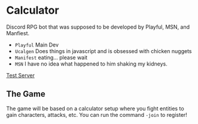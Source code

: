 # Calculator
Discord RPG bot that was supposed to be developed by Playful, MSN, and Manfiest. 

- `Playful` Main Dev
- `Ucalgen` Does things in javascript and is obsessed with chicken nuggets
- `Manifest` eating... please wait
- `MSN` I have no idea what happened to him shaking my kidneys. 

[Test Server](https://discord.gg/pujP4PV)

## The Game

The game will be based on a calculator setup where you fight entities to gain characters, attacks, etc. You can run the command `-join` to register!
